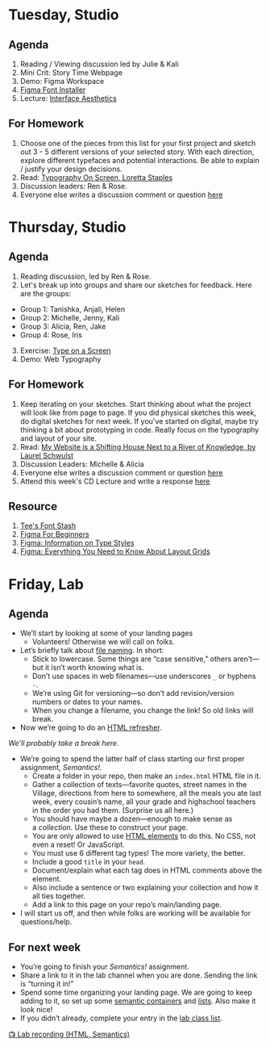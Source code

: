 ---
---
# Tuesday, Studio
## Agenda
1. Reading / Viewing discussion led by Julie & Kali
2. Mini Crit: Story Time Webpage 
3. Demo: Figma Workspace
4. [Figma Font Installer](https://www.figma.com/downloads/)
5. Lecture: [Interface Aesthetics](https://www.figma.com/proto/IGlDdnac3PRnnEbjpr1H20/history-of-interface?node-id=6%3A14&scaling=contain&page-id=0%3A1)

## For Homework
1. Choose one of the pieces from this list for your first project and sketch out 3 - 5 different versions of your selected story. With each direction, explore different typefaces and potential interactions. Be able to explain / justify your design decisions.
2. Read: [Typography On Screen, Loretta Staples](https://ci.labud.nyc/assets/readings/staples-typography.pdf)
3. Discussion leaders: Ren & Rose.
4. Everyone else writes a discussion comment or question [here](https://docs.google.com/document/d/1pv5p2erPfjhSk7HzhXJtdSpO1effd9uR-X4lSVwFSS8/edit?usp=sharing)


# Thursday, Studio
## Agenda
1. Reading discussion, led by Ren & Rose.
2. Let's break up into groups and share our sketches for feedback. 
Here are the groups:
- Group 1: Tanishka, Anjali, Helen
- Group 2: Michelle, Jenny, Kali
- Group 3: Alicia, Ren, Jake
- Group 4: Rose, Iris

3. Exercise: [Type on a Screen](https://docs.google.com/document/d/1pihCHzhyvO6IgmTF7q4A-OUPNvhY1_uiGIkZ_k15ztc/edit?usp=sharing)
4. Demo: Web Typography


## For Homework
1. Keep iterating on your sketches. Start thinking about what the project will look like from page to page. If you did physical sketches this week, do digital sketches for next week. If you've started on digital, maybe try thinking a bit about prototyping in code. Really focus on the typography and layout of your site.
2. Read: [My Website is a Shifting House Next to a River of Knowledge, by Laurel Schwulst](https://thecreativeindependent.com/essays/laurel-schwulst-my-website-is-a-shifting-house-next-to-a-river-of-knowledge-what-could-yours-be/)
3. Discussion Leaders: Michelle & Alicia
4. Everyone else writes a discussion comment or question [here](https://docs.google.com/document/d/1pv5p2erPfjhSk7HzhXJtdSpO1effd9uR-X4lSVwFSS8/edit?usp=sharing)
5. Attend this week's CD Lecture and write a response [here](https://docs.google.com/document/d/1QlKJxrBJyStR_RFKo6KyRTNMlb4D557kQWFfFFPb2QQ/edit?usp=sharing)

## Resource
1. [Tee's Font Stash](https://www.are.na/tee-topor/fontbook-com)
2. [Figma For Beginners](https://www.youtube.com/watch?list=PLXDU_eVOJTx7QHLShNqIXL1Cgbxj7HlN4&v=dXQ7IHkTiMM&embeds_euri=https%3A%2F%2Fwww.notion.so%2F&source_ve_path=MjM4NTE&feature=emb_title)
3. [Figma: Information on Type Styles](https://help.figma.com/hc/en-us/articles/360039957034-Create-and-Apply-Text-Styles)
4. [Figma: Everything You Need to Know About Layout Grids](https://www.figma.com/best-practices/everything-you-need-to-know-about-layout-grids/)



# Friday, Lab

## Agenda
- We’ll start by looking at some of your landing pages
	- Volunteers! Otherwise we will call on folks.
	<!-- Michelle, Iris, and Julie. -->
- Let’s briefly talk about [file naming](https://docs.google.com/presentation/d/101TEdtacOFZhCwebijcJaX0h1BpDwhAm2SJhE3jW89c/edit#slide=id.g331f24f572_4_0). In short:
	- Stick to lowercase. Some things are “case sensitive,” others aren’t—but it isn’t worth knowing what is.
	- Don’t use spaces in web filenames—use underscores `_` or hyphens `-`.
	- We’re using Git for versioning—so don’t add revision/version numbers or dates to your names.
	- When you change a filename, you change the link! So old links will break.
- Now we’re going to do an [HTML refresher](https://core-interaction.github.io/lab/html/).

*We’ll probably take a break here.*

- We’re going to spend the latter half of class starting our first proper assignment, *Semantics!*.
	- Create a folder in your repo, then make an `index.html` HTML file in it.
	- Gather a collection of texts—favorite quotes, street names in the Village, directions from here to somewhere, all the meals you ate last week, every cousin’s name, all your grade and highschool teachers in the order you had them. (Surprise us all here.)
	- You should have maybe a dozen—enough to make sense as a *collection*. Use these to construct your page.
	- You are only allowed to use [HTML elements](https://core-interaction.github.io/lab/html/#what-are-elements) to do this. No CSS, not even a reset! Or JavaScript.
	- You must use 6 different tag types! The more variety, the better.
	- Include a good `title` in your `head`.
	- Document/explain what each tag does in HTML comments above the element.
	- Also include a sentence or two explaining your collection and how it all ties together.
	- Add a link to this page on your repo’s main/landing page.
- I will start us off, and then while folks are working will be available for questions/help.
<!-- Alicia, Jake.-->



## For next week

- You’re going to finish your *Semantics!* assignment.
- Share a link to it in the lab channel when you are done. Sending the link is “turning it in!”
- Spend some time organizing your landing page. We are going to keep adding to it, so set up some [semantic containers](https://core-interaction.github.io/lab/html/#common-elements) and [lists](https://core-interaction.github.io/lab/html/#lists). Also make it look nice!
- If you didn’t already, complete your entry in the [lab class list](https://docs.google.com/document/d/1Tke1rUsNxPxmxSvqH5jCl5NTkm2-lQE8FxP8vLOEUYc).

[📺 Lab recording (HTML, Semantics)](https://drive.google.com/file/d/1kkQ9Rra6MMpCU30Jl2pEnTRzLktCMI3K)